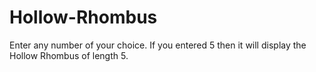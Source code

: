 # Hollow-Rhombus
Enter any number of your choice.
If you entered 5 then it will display the Hollow Rhombus of length 5.
